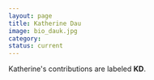 ```yaml
---
layout: page
title: Katherine Dau
image: bio_dauk.jpg
category:
status: current
---
```


Katherine's contributions are labeled __KD__.
